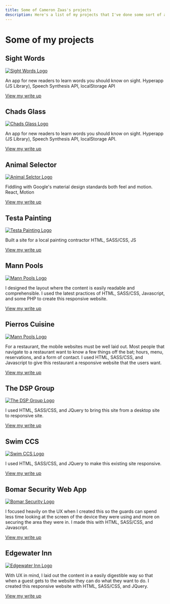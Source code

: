 ```yaml
---
title: Some of Cameron Zaas's projects 
description: Here's a list of my projects that I've done some sort of a write up on.
---
```


# Some of my projects

## Sight Words

<a href="/projects/sightwords">![Sight Words Logo](http://192.168.0.101:1111/images/sightwords-logo.jpg)</a>

An app for new readers to learn words you should know on sight. Hyperapp (JS Library), Speech Synthesis API, localStorage API

[View my write up](/projects/sightwords)

## Chads Glass

<a href="/projects/chads-glass">![Chads Glass Logo](http://192.168.0.101:1111/images/chads-glass-logo.jpg)</a>

An app for new readers to learn words you should know on sight. Hyperapp (JS Library), Speech Synthesis API, localStorage API.

[View my write up](/projects/chads-glass)

## Animal Selector

<a href="/projects/animal-selector">![Animal Selctor Logo](http://192.168.0.101:1111/images/animal-selector-logo.jpg)</a>

Fiddling with Google's material design standards both feel and motion. React, Motion

[View my write up](/projects/animal-selector)

## Testa Painting

<a href="/projects/testa-painting">![Testa Painting Logo](http://192.168.0.101:1111/images/testa-painting-logo.jpg)</a>

Built a site for a local painting contractor HTML, SASS/CSS, JS

[View my write up](/projects/testa-painting)

## Mann Pools

<a href="/projects/mann-pools">![Mann Pools Logo](http://192.168.0.101:1111/images/mann-pools-logo.jpg)</a>

I designed the layout where the content is easily readable and comprehensible. I used the latest practices of HTML, SASS/CSS, Javascript, and some PHP to create this responsive website.

[View my write up](/projects/mann-pools)

## Pierros Cuisine

<a href="/projects/pierros-cuisine">![Mann Pools Logo](http://192.168.0.101:1111/images/pierros-cuisine-logo.jpg)</a>

For a restaurant, the mobile websites must be well laid out. Most people that navigate to a restaurant want to know a few things off the bat; hours, menu, reservations, and a form of contact. I used HTML, SASS/CSS, and Javascript to give this restaurant a responsive website that the users want.

[View my write up](/projects/pierros-cuisine)

## The DSP  Group

<a href="/projects/the-dsp-group">![The DSP Group Logo](http://192.168.0.101:1111/images/dsp-group-logo.jpg)</a>

I used HTML, SASS/CSS, and JQuery to bring this site from a desktop site to responsive site.

[View my write up](/projects/the-dsp-group)

## Swim CCS

<a href="/projects/swim-ccs">![Swim CCS Logo](http://192.168.0.101:1111/images/swim-ccs-logo.jpg)</a>

I used HTML, SASS/CSS, and JQuery to make this existing site responsive.

[View my write up](/projects/swim-ccs)

## Bomar Security Web App

<a href="/projects/bomar-security-app">![Bomar Security Logo](http://192.168.0.101:1111/images/bomar-security-logo.jpg)</a>

I focused heavily on the UX when I created this so the guards can spend less time looking at the screen of the device they were using and more on securing the area they were in. I made this with HTML, SASS/CSS, and Javascript.

[View my write up](/projects/bomar-security-app)

## Edgewater Inn

<a href="/projects/edgewater-inn">![Edgewater Inn Logo](http://192.168.0.101:1111/images/edgewater-inn-logo.jpg)</a>

With UX in mind, I laid out the content in a easily digestible way so that when a guest gets to the website they can do what they want to do. I created this responsive website with HTML, SASS/CSS, and JQuery.

[View my write up](/projects/edgewater-inn)